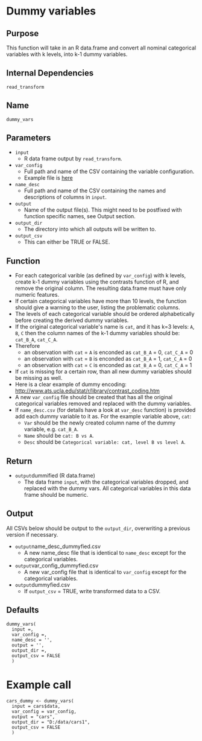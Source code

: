 # Dummy variables

## Purpose
This function will take in an R data.frame and convert all nominal categorical variables with k levels, into k-1 dummy variables.

## Internal Dependencies
`read_transform`

## Name
`dummy_vars`

## Parameters
* `input`
  * R data frame output by `read_transform`.
* `var_config`
  * Full path and name of the CSV containing the variable configuration.
  * Example file is [here](../example_metadata_files/var_config.csv)
* `name_desc`
  * Full path and name of the CSV containing the names and descriptions of columns in `input`.
* `output`
  * Name of the output file(s). This might need to be postfixed with function specific names, see Output section.
* `output_dir`
  * The directory into which all outputs will be written to.
* `output_csv`
  * This can either be TRUE or FALSE.

## Function
* For each categorical varible (as defined by `var_config`) with k levels, create k-1 dummy variables using the contrasts function of R, and remove the original column. The resulting data.frame must have only numeric features.
* If certain categorical variables have more than 10 levels, the function should give a warning to the user, listing the problematic columns.
* The levels of each categorical variable should be ordered alphabetically before creating the derived dummy variables.
* If the original categorical variable's name is `cat`, and it has k=3 levels: `A`, `B`, `C` then the column names of the k-1 dummy variables should be: `cat_B_A`, `cat_C_A`.
* Therefore
  * an observation with `cat` = `A` is enconded as `cat_B_A` = 0, `cat_C_A` = 0
  * an observation with `cat` = `B` is enconded as `cat_B_A` = 1, `cat_C_A` = 0
  * an observation with `cat` = `C` is enconded as `cat_B_A` = 0, `cat_C_A` = 1
* If `cat` is missing for a certain row, than all new dummy variables should be missing as well.
* Here is a clear example of dummy encoding: http://www.ats.ucla.edu/stat/r/library/contrast_coding.htm
* A new `var_config` file should be created that has all the original categorical variables removed and replaced with the dummy variables.
* If `name_desc.csv` (for details have a look at `var_desc` function) is provided add each dummy variable to it as. For the example variable above, `cat`:
  * `Var` should be the newly created column name of the dummy variable, e.g. `cat_B_A`.
  * `Name` should be `cat: B vs A`.
  * `Desc` should be `Categorical variable: cat, level B vs level A`.

## Return
* `output`dummified (R data.frame)
	* The data frame `input`, with the categorical variables dropped, and replaced with the dummy vars. All categorical variables in this data frame should be numeric. 

## Output
All CSVs below should be output to the `output_dir`, overwriting a previous version if necessary.
* `output`name_desc_dummyfied.csv
  * A new name_desc file that is identical to `name_desc` except for the categorical variables.
* `output`var_config_dummyfied.csv
  * A new var_config file that is identical to `var_config` except for the categorical variables.
* `output`dummyfied.csv
  * If `output_csv` = TRUE, write transformed data to a CSV.

## Defaults
```
dummy_vars(
  input =,
  var_config =,
  name_desc = '',
  output = '',
  output_dir =,
  output_csv = FALSE
  )  
```

# Example call
```
cars_dummy <- dummy_vars(
  input = cars$data,
  var_config = var_config,
  output = "cars",
  output_dir = "D:/data/cars1",
  output_csv = FALSE
  )
```
